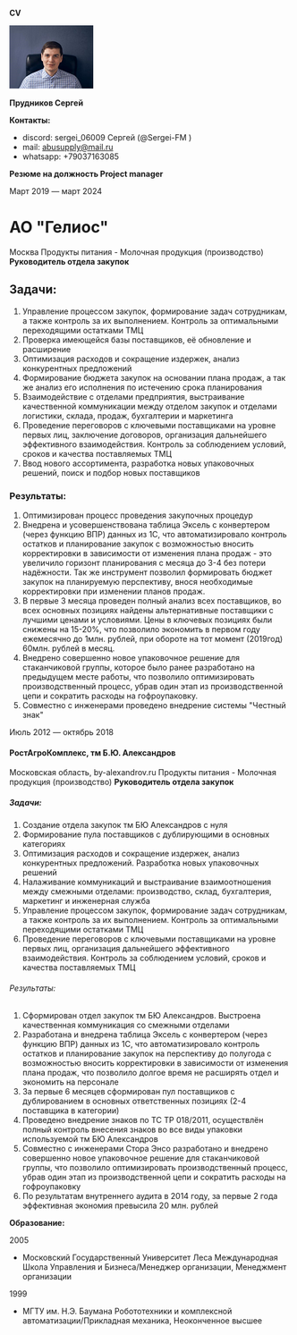 **CV**

![alt text](Ава_little.png)

**Прудников Сергей**

**Контакты:**
* discord: sergei_06009 Сергей (@Sergei-FM )
* mail: abusupply@mail.ru
* whatsapp: +79037163085

**Резюме на должность Project manager**

Март 2019 — март 2024

# АО "Гелиос"
Москва
Продукты питания - Молочная продукция (производство)
**Руководитель отдела закупок**

## Задачи:
1. Управление процессом закупок, формирование задач сотрудникам, а также контроль за их выполнением. Контроль за оптимальными переходящими остатками ТМЦ
2. Проверка имеющейся базы поставщиков, её обновление и расширение
3. Оптимизация расходов и сокращение издержек, анализ конкурентных предложений
4. Формирование бюджета закупок на основании плана продаж, а так же анализ его исполнения по истечению срока планирования
5. Взаимодействие с отделами предприятия, выстраивание качественной коммуникации между отделом закупок и отделами логистики, склада, продаж, бухгалтерии и маркетинга
6. Проведение переговоров с ключевыми поставщиками на уровне первых лиц, заключение договоров, организация дальнейшего эффективного взаимодействия. Контроль за соблюдением условий, сроков и качества поставляемых ТМЦ
7. Ввод нового ассортимента, разработка новых упаковочных решений, поиск и подбор новых поставщиков

### Результаты:
1. Оптимизирован процесс проведения закупочных процедур
2. Внедрена и усовершенствована таблица Эксель с конвертером (через функцию ВПР) данных из 1С, что автоматизировало контроль остатков и планирование закупок с возможностью вносить корректировки в зависимости от изменения плана продаж - это увеличило горизонт планирования с месяца до 3-4 без потери надёжности. Так же инструмент позволил формировать бюджет закупок на планируемую перспективу, внося необходимые корректировки при изменении планов продаж.
3. В первые 3 месяца проведен полный анализ всех поставщиков, во всех основных позициях найдены альтернативные поставщики с лучшими ценами и условиями. Цены в ключевых позициях были снижены на 15-20%, что позволило экономить в первом году ежемесячно до 1млн. рублей, при обороте на тот момент (2019год) 60млн. рублей в месяц.
4. Внедрено совершенно новое упаковочное решение для стаканчиковой группы, которое было ранее разработано на предыдущем месте работы, что позволило оптимизировать производственный процесс, убрав один этап из производственной цепи и сократить расходы на гофроупаковку.
5. Совместно с инженерами проведено внедрение системы "Честный знак"

Июль 2012 — октябрь 2018
#### РостАгроКомплекс, тм Б.Ю. Александров
Московская область, by-alexandrov.ru
Продукты питания - Молочная продукция (производство)
**Руководитель отдела закупок**

##### Задачи:
1. Создание отдела закупок тм БЮ Александров с нуля
2. Формирование пула поставщиков с дублирующими в основных категориях
3. Оптимизация расходов и сокращение издержек, анализ конкурентных предложений. Разработка новых упаковочных решений
4. Налаживание коммуникаций и выстраивание взаимоотношения между смежными отделами: производство, склад, бухгалтерия, маркетинг и инженерная служба
5. Управление процессом закупок, формирование задач сотрудникам, а также контроль за их выполнением. Контроль за оптимальными переходящими остатками ТМЦ
6. Проведение переговоров с ключевыми поставщиками на уровне первых лиц, организация дальнейшего эффективного взаимодействия. Контроль за соблюдением условий, сроков и качества поставляемых ТМЦ

###### Результаты:
1. Сформирован отдел закупок тм БЮ Александров. Выстроена качественная коммуникация со смежными отделами
2. Разработана и внедрена таблица Эксель с конвертером (через функцию ВПР) данных из 1С, что автоматизировало контроль остатков и планирование закупок на перспективу до полугода с возможностью вносить корректировки в зависимости от изменения плана продаж, что позволило долгое время не расширять отдел и экономить на персонале
3. За первые 6 месяцев сформирован пул поставщиков с дублированием в основных ответственных позициях (2-4 поставщика в категории)
4. Проведено внедрение знаков по ТС ТР 018/2011, осуществлён полный контроль внесения знаков во все виды упаковки используемой тм БЮ Александров
5. Совместно с инженерами Стора Энсо разработано и внедрено совершенно новое упаковочное решение для стаканчиковой группы, что позволило оптимизировать производственный процесс, убрав один этап из производственной цепи и сократить расходы на гофроупаковку
6. По результатам внутреннего аудита в 2014 году, за первые 2 года эффективная экономия превысила 20 млн. рублей

**Образование:**

2005
* Московский Государственный Университет Леса
Международная Школа Управления и Бизнеса/Менеджер организации, Менеджмент организации

1999
* МГТУ им. Н.Э. Баумана
Робототехники и комплексной автоматизации/Прикладная механика, Неоконченное высшее
